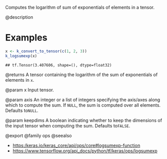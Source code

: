 Computes the logarithm of sum of exponentials of elements in a tensor.

@description

# Examples

```r
x <- k_convert_to_tensor(c(1, 2, 3))
k_logsumexp(x)
```

```
## tf.Tensor(3.407606, shape=(), dtype=float32)
```

@returns
A tensor containing the logarithm of the sum of exponentials of
elements in `x`.

@param x
Input tensor.

@param axis
An integer or a list of integers specifying the axis/axes
along which to compute the sum. If `NULL`, the sum is computed
over all elements. Defaults to`NULL`.

@param keepdims
A boolean indicating whether to keep the dimensions of
the input tensor when computing the sum. Defaults to`FALSE`.

@export
@family ops
@seealso
+ <https:/keras.io/keras_core/api/ops/core#logsumexp-function>
+ <https://www.tensorflow.org/api_docs/python/tf/keras/ops/logsumexp>

